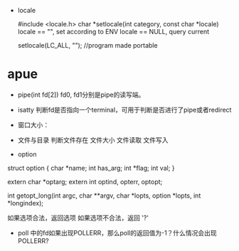 * locale  

    #include <locale.h>
    char *setlocale(int category, const char *locale)
    locale == "", set according to ENV
    locale == NULL, query current

    setlocale(LC_ALL, ""); //program made portable

# apue

* pipe(int fd[2])  fd0, fd1分别是pipe的读写端。
* isatty 判断fd是否指向一个terminal，可用于判断是否进行了pipe或者redirect 
* 窗口大小： 

* 文件与目录
判断文件存在
文件大小
文件读取
文件写入

* option

struct option {
    char    *name;
    int     has_arg;
    int     *flag;
    int     val;
}

extern char *optarg;
extern int  optind, opterr, optopt;

int getopt_long(int argc, char **argv, char *lopts, 
            option *lopts, int *longindex);
 

如果选项合法，返回选项
如果选项不合法，返回 '?'


* poll 中的fd如果出现POLLERR，那么poll的返回值为-1？什么情况会出现POLLERR?
